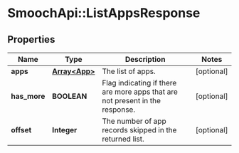 # SmoochApi::ListAppsResponse

## Properties
Name | Type | Description | Notes
------------ | ------------- | ------------- | -------------
**apps** | [**Array&lt;App&gt;**](App.md) | The list of apps. | [optional] 
**has_more** | **BOOLEAN** | Flag indicating if there are more apps that are not present in the response. | [optional] 
**offset** | **Integer** | The number of app records skipped in the returned list. | [optional] 


